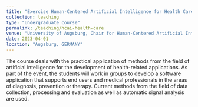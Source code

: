 ```yaml
---
title: "Exercise Human-Centered Artificial Intelligence for Health Care Applications (Summer 2023)"
collection: teaching
type: "Undergraduate course"
permalink: /teaching/hcai-health-care
venue: "University of Augsburg, Chair for Human-Centered Artificial Intelligence"
date: 2023-04-01
location: "Augsburg, GERMANY"
---
```


The course deals with the practical application of methods from the field of artificial intelligence for the development of health-related applications. As part of the event, the students will work in groups to develop a software application that supports end users and medical professionals in the areas of diagnosis, prevention or therapy. Current methods from the field of data collection, processing and evaluation as well as automatic signal analysis are used.